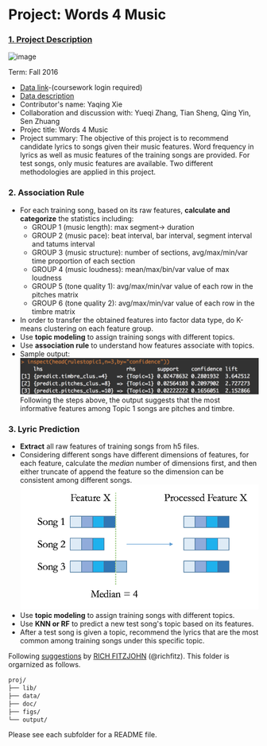 # Project: Words 4 Music

### [1. Project Description](doc/project4_desc.md)

![image](http://cdn.newsapi.com.au/image/v1/f7131c018870330120dbe4b73bb7695c?width=650)

Term: Fall 2016

+ [Data link](https://courseworks2.columbia.edu/courses/11849/files/folder/Project_Files?preview=763391)-(coursework login required)
+ [Data description](doc/readme.html)
+ Contributor's name: Yaqing Xie
+ Collaboration and discussion with: Yueqi Zhang, Tian Sheng, Qing Yin, Sen Zhuang
+ Projec title: Words 4 Music
+ Project summary: The objective of this project is to recommend candidate lyrics to songs given their music features. Word frequency in lyrics as well as music features of the training songs are provided. For test songs, only music features are available. Two different methodologies are applied in this project.

### 2. Association Rule
* For each training song, based on its raw features, **calculate and categorize** the statistics including:
  + GROUP 1 (music length): max segment-> duration
  + GROUP 2 (music pace): beat interval, bar interval, segment interval and tatums interval
  + GROUP 3 (music structure): number of sections, avg/max/min/var time proportion of each section
  + GROUP 4 (music loudness): mean/max/bin/var value of max loudness
  + GROUP 5 (tone quality 1): avg/max/min/var value of each row in the pitches matrix
  + GROUP 6 (tone quality 2): avg/max/min/var value of each row in the timbre matrix
* In order to transfer the obtained features into factor data type, do K-means clustering on each feature group.
* Use **topic modeling** to assign training songs with different topics.
* Use **association rule** to understand how features associate with topics.
* Sample output:
  ![image](figs/association_rule_sample.png)
  Following the steps above, the output suggests that the most informative features among Topic 1 songs are pitches and timbre.

### 3. Lyric Prediction
* **Extract** all raw features of training songs from h5 files. 
* Considering different songs have different dimensions of features, for each feature, calculate the *median* number of dimensions first, and then either truncate of append the feature so the dimension can be consistent among different songs.
  ![image](figs/feature_processing.png)
* Use **topic modeling** to assign training songs with different topics.
* Use **KNN or RF** to predict a new test song's topic based on its features.
* After a test song is given a topic, recommend the lyrics that are the most common among training songs under this specific topic.


Following [suggestions](http://nicercode.github.io/blog/2013-04-05-projects/) by [RICH FITZJOHN](http://nicercode.github.io/about/#Team) (@richfitz). This folder is orgarnized as follows.

```
proj/
├── lib/
├── data/
├── doc/
├── figs/
└── output/
```

Please see each subfolder for a README file.
